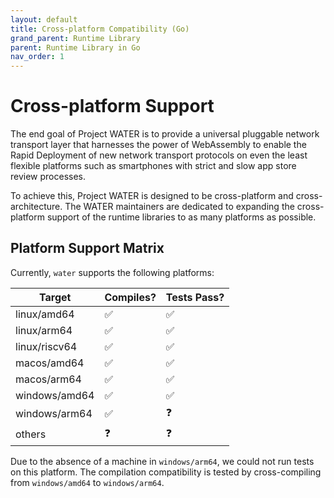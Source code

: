 ```yaml
---
layout: default
title: Cross-platform Compatibility (Go)
grand_parent: Runtime Library
parent: Runtime Library in Go
nav_order: 1
---
```


# Cross-platform Support

The end goal of Project WATER is to provide a universal pluggable network transport layer that harnesses the power of WebAssembly to enable the Rapid Deployment of new network transport protocols on even the least flexible platforms such as smartphones with strict and slow app store review processes.

To achieve this, Project WATER is designed to be cross-platform and cross-architecture. The WATER maintainers are dedicated to expanding the cross-platform support of the runtime libraries to as many platforms as possible.

## Platform Support Matrix

Currently, `water` supports the following platforms: 

|       Target       | Compiles? | Tests Pass? |
| ------------------ | --------- | ----------- | 
| linux/amd64        | ✅        | ✅         |
| linux/arm64        | ✅        | ✅         |
| linux/riscv64      | ✅        | ✅         |
| macos/amd64        | ✅        | ✅         |
| macos/arm64        | ✅        | ✅         |
| windows/amd64      | ✅        | ✅         |
| windows/arm64      | ✅        | ❓         |
| others             | ❓        | ❓         |

Due to the absence of a machine in `windows/arm64`, we could not run tests on this platform. The compilation compatibility is tested by cross-compiling from `windows/amd64` to `windows/arm64`. 